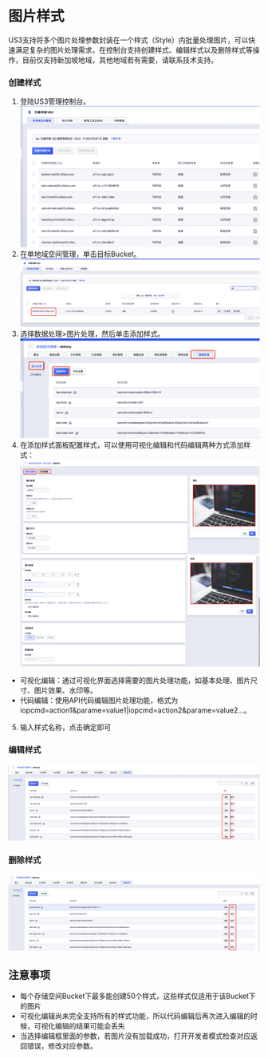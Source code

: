 # 图片样式


US3支持将多个图片处理参数封装在一个样式（Style）内批量处理图片，可以快速满足复杂的图片处理需求，在控制台支持创建样式、编辑样式以及删除样式等操作，目前仅支持新加坡地域，其他地域若有需要，请联系技术支持。

### 创建样式
1. 登陆US3管理控制台。
![image](/images/pic/us3.png)
2. 在单地域空间管理，单击目标Bucket。
![image](/images/pic/bucket.png)
3. 选择数据处理>图片处理，然后单击添加样式。
![image](/images/pic/image_addstyle.png)
4. 在添加样式面板配置样式，可以使用可视化编辑和代码编辑两种方式添加样式：
![image](/images/pic/add_style.png)
![image](/images/pic/add_style_1.png)
- 可视化编辑：通过可视化界面选择需要的图片处理功能，如基本处理、图片尺寸、图片效果、水印等。
- 代码编辑：使用API代码编辑图片处理功能，格式为iopcmd=action1&parame=value1|iopcmd=action2&parame=value2...。
5. 输入样式名称，点击确定即可


### 编辑样式
![image](/images/pic/style_edit.png)



### 删除样式
![image](/images/pic/style_delete.png)




## 注意事项
- 每个存储空间Bucket下最多能创建50个样式，这些样式仅适用于该Bucket下的图片
- 可视化编辑尚未完全支持所有的样式功能，所以代码编辑后再次进入编辑的时候，可视化编辑的结果可能会丢失
- 当选择编辑框里面的参数，若图片没有加载成功，打开开发者模式检查对应返回错误，修改对应参数。

